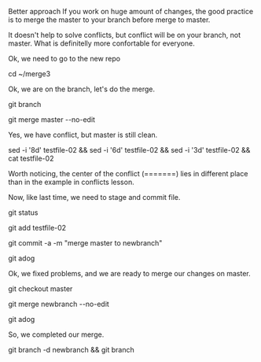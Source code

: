 Better approach
If you work on huge amount of changes, the good practice is to merge the master to your branch before merge to master.

It doesn't help to solve conflicts, but conflict will be on your branch, not master. What is definitelly more confortable for everyone.

Ok, we need to go to the new repo

cd ~/merge3

Ok, we are on the branch, let's do the merge.

git branch

git merge master --no-edit

Yes, we have conflict, but master is still clean.

sed -i '8d' testfile-02 && sed -i '6d' testfile-02 && sed -i '3d' testfile-02 && cat testfile-02

Worth noticing, the center of the conflict (=======) lies in different place than in the example in conflicts lesson.

Now, like last time, we need to stage and commit file.

git status

git add testfile-02

git commit -a -m "merge master to newbranch"

git adog

Ok, we fixed problems, and we are ready to merge our changes on master.

git checkout master

git merge newbranch --no-edit

git adog

So, we completed our merge.

git branch -d newbranch && git branch

